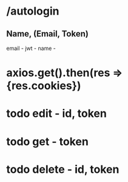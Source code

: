 # /autologin

## Name, (Email, Token)

email -
jwt -
name -

# axios.get().then(res => {res.cookies})

# todo edit - id, token

# todo get - token

# todo delete - id, token
